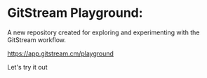 # GitStream Playground:

A new repository created for exploring and experimenting with the GitStream workflow.

https://app.gitstream.cm/playground

Let's try it out